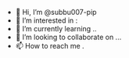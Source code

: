 - 👋 Hi, I’m @subbu007-pip
- 👀 I’m interested in :
- 🌱 I’m currently learning ..
- 💞️ I’m looking to collaborate on ...
- 📫 How to reach me .

<!---
subbu007-pip/subbu007-pip is a ✨ special ✨ repository because its `README.md` (this file) appears on your GitHub profile.
You can click the Preview link to take a look at your changes.
--->
